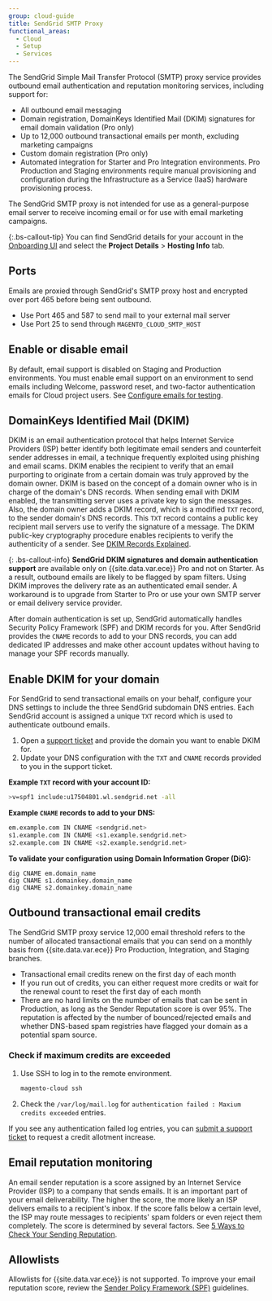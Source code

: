 ```yaml
---
group: cloud-guide
title: SendGrid SMTP Proxy
functional_areas:
  - Cloud
  - Setup
  - Services
---
```


The SendGrid Simple Mail Transfer Protocol (SMTP) proxy service provides outbound email authentication and reputation monitoring services, including support for:

*  All outbound email messaging
*  Domain registration, DomainKeys Identified Mail (DKIM) signatures for email domain validation (Pro only)
*  Up to 12,000 outbound transactional emails per month, excluding marketing campaigns
*  Custom domain registration (Pro only)
*  Automated integration for Starter and Pro Integration environments. Pro Production and Staging environments require manual provisioning and configuration during the Infrastructure as a Service (IaaS) hardware provisioning process.
  
The SendGrid SMTP proxy is not intended for use as a general-purpose email server to receive incoming email or for use with email marketing campaigns.

{:.bs-callout-tip}
You can find SendGrid details for your account in the [Onboarding UI](https://cloud.magento.com) and select the **Project Details** > **Hosting  Info** tab.

## Ports
Emails are proxied through SendGrid's SMTP proxy host and encrypted over port 465 before being sent outbound.  

*  Use Port 465 and 587 to send mail to your external mail server
*  Use Port 25 to send through `MAGENTO_CLOUD_SMTP_HOST`

## Enable or disable email
By default, email support is disabled on Staging and Production environments. You must enable email support on an environment to send emails including Welcome, password reset, and two-factor authentication emails for Cloud project users. See [Configure emails for testing](https://devdocs.magento.com/cloud/project/project-webint-basic.html#email).

## DomainKeys Identified Mail (DKIM)
DKIM is an email authentication protocol that helps Internet Service Providers (ISP) better identify both legitimate email senders and counterfeit sender addresses in email, a technique frequently exploited using phishing and email scams. DKIM enables the recipient to verify that an email purporting to originate from a certain domain was truly approved by the domain owner. DKIM is based on the concept of a domain owner who is in charge of the domain's DNS records. When sending email with DKIM enabled, the transmitting server uses a private key to sign the messages. Also, the domain owner adds a DKIM record, which is a modified `TXT` record, to the sender domain's DNS records. This `TXT` record contains a public key recipient mail servers use to verify the signature of a message. The DKIM public-key cryptography procedure enables recipients to verify the authenticity of a sender. See [DKIM Records Explained](https://docs.sendgrid.com/ui/account-and-settings/dkim-records).

{: .bs-callout-info}
**SendGrid DKIM signatures and domain authentication support** are available only on {{site.data.var.ece}} Pro and not on Starter. As a result, outbound emails are likely to be flagged by spam filters. Using DKIM improves the delivery rate as an authenticated email sender. A workaround is to upgrade from Starter to Pro or use your own SMTP server or email delivery service provider.

After domain authentication is set up, SendGrid automatically handles Security Policy Framework (SPF) and DKIM records for you. After SendGrid provides the `CNAME` records to add to your DNS records, you can add dedicated IP addresses and make other account updates without having to manage your SPF records manually.
## Enable DKIM for your domain
For SendGrid to send transactional emails on your behalf, configure your DNS settings to include the three SendGrid subdomain DNS entries. Each SendGrid account is assigned a unique `TXT` record which is used to authenticate outbound emails.

1. Open a [support ticket](https://support.magento.com/hc/en-us/articles/360000913794#submit-ticket) and provide the domain you want to enable DKIM for.
1. Update your DNS configuration with the `TXT` and `CNAME` records provided to you in the support ticket.

**Example `TXT` record with your account ID:**

```bash
>v=spf1 include:u17504801.wl.sendgrid.net -all
```

**Example `CNAME` records to add to your DNS:**

```bash
em.example.com IN CNAME <sendgrid.net>
s1.example.com IN CNAME <s1.example.sendgrid.net>
s2.example.com IN CNAME <s2.example.sendgrid.net>
```

**To validate your configuration using Domain Information Groper (DiG):**

```terminal
dig CNAME em.domain_name 
dig CNAME s1.domainkey.domain_name 
dig CNAME s2.domainkey.domain_name
```

## Outbound transactional email credits
The SendGrid SMTP proxy service 12,000 email threshold refers to the number of allocated transactional emails that you can send on a monthly basis from {{site.data.var.ece}} Pro Production, Integration, and Staging branches.

*  Transactional email credits renew on the first day of each month
*  If you run out of credits, you can either request more credits or wait for the renewal count to reset the first day of each month
*  There are no hard limits on the number of emails that can be sent in Production, as long as the Sender Reputation score is over 95%. The reputation is affected by the number of bounced/rejected emails and whether DNS-based spam registries have flagged your domain as a potential spam source.

### Check if maximum credits are exceeded

1. Use SSH to log in to the remote environment.

    ```bash
    magento-cloud ssh
    ```

1. Check the `/var/log/mail.log` for `authentication failed : Maxium credits exceeded` entries.

If you see any authentication failed log entries, you can [submit a support ticket](https://support.magento.com/hc/en-us/articles/360000913794#submit-ticket) to request a credit allotment increase.  

## Email reputation monitoring
An email sender reputation is a score assigned by an Internet Service Provider (ISP) to a company that sends emails. It is an important part of your email deliverability. The higher the score, the more likely an ISP delivers emails to a recipient's inbox. If the score falls below a certain level, the ISP may route messages to recipients' spam folders or even reject them completely. The score is determined by several factors. See [5 Ways to Check Your Sending Reputation](https://sendgrid.com/blog/5-ways-check-sending-reputation/).

## Allowlists
Allowlists for {{site.data.var.ece}} is not supported. To improve your email reputation score, review the [Sender Policy Framework (SPF)](https://docs.sendgrid.com/ui/account-and-settings/spf-records#spf-overview) guidelines.
